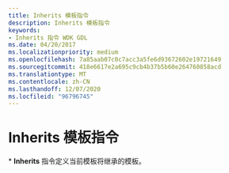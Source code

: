 ```yaml
---
title: Inherits 模板指令
description: Inherits 模板指令
keywords:
- Inherits 指令 WDK GDL
ms.date: 04/20/2017
ms.localizationpriority: medium
ms.openlocfilehash: 7a85aab07c0c7acc3a5fe6d93672602e19721649
ms.sourcegitcommit: 418e6617e2a695c9cb4b37b5b60e264760858acd
ms.translationtype: MT
ms.contentlocale: zh-CN
ms.lasthandoff: 12/07/2020
ms.locfileid: "96796745"
---
```

# <a name="inherits-template-directive"></a>Inherits 模板指令


\* **Inherits** 指令定义当前模板将继承的模板。

 

 




